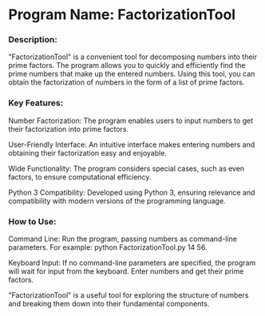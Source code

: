 <h1>Program Name: FactorizationTool</h1>

<h3>Description:</h3>
"FactorizationTool" is a convenient tool for decomposing numbers into their prime factors. The program allows you to quickly and efficiently find the prime numbers that make up the entered numbers. Using this tool, you can obtain the factorization of numbers in the form of a list of prime factors.

<h3>Key Features:</h3>

Number Factorization: The program enables users to input numbers to get their factorization into prime factors.

User-Friendly Interface: An intuitive interface makes entering numbers and obtaining their factorization easy and enjoyable.

Wide Functionality: The program considers special cases, such as even factors, to ensure computational efficiency.

Python 3 Compatibility: Developed using Python 3, ensuring relevance and compatibility with modern versions of the programming language.

<h3>How to Use:</h3>

Command Line: Run the program, passing numbers as command-line parameters. For example: python FactorizationTool.py 14 56.

Keyboard Input: If no command-line parameters are specified, the program will wait for input from the keyboard. Enter numbers and get their prime factors.

"FactorizationTool" is a useful tool for exploring the structure of numbers and breaking them down into their fundamental components.
